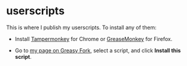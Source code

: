 # userscripts

This is where I publish my userscripts.  To install any of them:

- Install [Tampermonkey](https://chrome.google.com/webstore/detail/tampermonkey/dhdgffkkebhmkfjojejmpbldmpobfkfo?hl=en) for Chrome
or [GreaseMonkey](https://addons.mozilla.org/firefox/addon/greasemonkey/) for Firefox.

- Go to [my page on Greasy Fork](https://greasyfork.org/en/users/22410-ka-ping-yee), select a script, and click **Install this script**.
